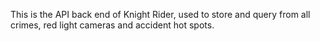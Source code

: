This is the API back end of Knight Rider, used to store and query from all crimes, red light cameras and accident hot spots.
